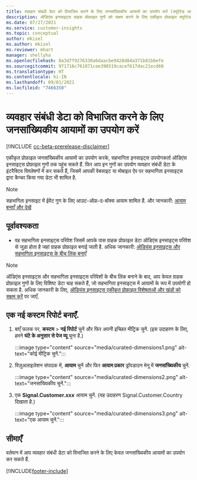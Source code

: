 ```yaml
---
title: व्यवहार संबंधी डेटा को विभाजित करने के लिए जनसांख्यिकीय आयामों का उपयोग करें (क्यूरेटेड आयाम)
description: ऑडिएंस इनसाइट्स ग्राहक प्रोफ़ाइल गुणों को सक्षम करने के लिए एकीकृत प्रोफ़ाइल क्यूरेटेड आयामों का उपयोग करें.
ms.date: 07/27/2021
ms.service: customer-insights
ms.topic: conceptual
author: mkisel
ms.author: mkisel
ms.reviewer: mhart
manager: shellyha
ms.openlocfilehash: 8a3d7f9276330a6daacbe9428d84a371b81bbefe
ms.sourcegitcommit: 971716c761871cee390519cacef617dac21ecd60
ms.translationtype: HT
ms.contentlocale: hi-IN
ms.lasthandoff: 09/01/2021
ms.locfileid: "7466350"
---
```

# <a name="use-demographic-dimensions-for-splitting-behavioral-data"></a>व्यवहार संबंधी डेटा को विभाजित करने के लिए जनसांख्यिकीय आयामों का उपयोग करें

[!INCLUDE [cc-beta-prerelease-disclaimer](includes/cc-beta-prerelease-disclaimer.md)]

एकीकृत प्रोफ़ाइल जनसांख्यिकीय आयामों का उपयोग करके, सहभागिता इनसाइट्स उपयोगकर्ता ऑडिएंस इनसाइट्स प्रोफ़ाइल गुणों तक पहुंच सकते हैं. फिर आप इन गुणों का उपयोग व्यवहार संबंधी डेटा के इंटरैक्टिव विश्लेषणों में कर सकते हैं, जिसमें आपकी वेबसाइट या मोबाइल ऐप पर सहभागिता इनसाइट्स द्वारा कैप्चर किया गया डेटा भी शामिल है.

>[!NOTE]
> सहभागिता इनसाइट में ईवेंट गुण के लिए आउट-ऑफ़-द-बॉक्स आयाम शामिल हैं. और जानकारी: [आयाम बनाएँ और देखें](dimensions.md)

## <a name="prerequisite"></a>पूर्वावश्यकता

- वह सहभागिता इनसाइट्स परिवेश जिसमें आपके पास ग्राहक प्रोफ़ाइल डेटा ऑडिएंस इनसाइट्स परिवेश से जुड़ा होता है जहां ग्राहक प्रोफ़ाइल बनाई जाती है. अधिक जानकारी: [ऑडियंस इनसाइट्स और सहभागिता इनसाइट्स के बीच लिंक बनाएँ](integrate-audience-insights-engagement-insights.md)

> [!NOTE]
> ऑडिएंस इनसाइट्स और सहभागिता इनसाइट्स परिवेशों के बीच लिंक बनाने के बाद, आप केवल ग्राहक प्रोफ़ाइल गुणों के लिए विशिष्ट डेटा चाह सकते हैं, जो सहभागिता इनसाइट्स में आयामों के रूप में उपयोगी हो सकता है. अधिक जानकारी के लिए, [ऑडियंस इनसाइट्स एकीकृत प्रोफ़ाइल विशेषताओं और खंडों को सक्षम करें](integrate-audience-insights-engagement-insights.md#enable-audience-insights-unified-profiles-attributes-and-segments) पर जाएँ.

## <a name="create-a-new-custom-report"></a>एक नई कस्टम रिपोर्ट बनाएँ.

1. बाएँ फलक पर, **कस्टम** > **नई रिपोर्ट** चुनें और फिर अपनी इच्छित मीट्रिक चुनें. (इस उदाहरण के लिए, हमने **घंटे के अनुसार से पेज व्यू** चुना है.)

    :::image type="content" source="media/curated-dimensions1.png" alt-text="कोई मीट्रिक चुनें.":::

2. विज़ुअलाइज़ेशन संपादक में, **आयाम** चुनें और फिर **आयाम प्रकार** ड्रॉपडाउन मेनू में **जनसांख्यिकीय** चुनें.

    :::image type="content" source="media/curated-dimensions2.png" alt-text="जनसांख्यिकीय चुनें.":::

3. एक **Signal.Customer.*xxx*** आयाम चुनें. (यह उदाहरण Signal.Customer.Country दिखाता है.)

    :::image type="content" source="media/curated-dimensions3.png" alt-text="एक आयाम चुनें.":::
  
## <a name="limitations"></a>सीमाएँ

वर्तमान में आप व्यवहार संबंधी डेटा को विभाजित करने के लिए केवल जनसांख्यिकीय आयामों का उपयोग कर सकते हैं.


[!INCLUDE[footer-include](../includes/footer-banner.md)]
